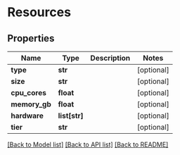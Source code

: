 # Resources

## Properties
Name | Type | Description | Notes
------------ | ------------- | ------------- | -------------
**type** | **str** |  | [optional] 
**size** | **str** |  | [optional] 
**cpu_cores** | **float** |  | [optional] 
**memory_gb** | **float** |  | [optional] 
**hardware** | **list[str]** |  | [optional] 
**tier** | **str** |  | [optional] 

[[Back to Model list]](../README.md#documentation-for-models) [[Back to API list]](../README.md#documentation-for-api-endpoints) [[Back to README]](../README.md)


